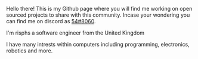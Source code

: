 Hello there! This is my Github page where you will find me working on open sourced projects to share with this community. Incase your wondering you can find me on discord as [54#8060](https://discord.com/).
<p align=centre>
  I'm risphs a software engineer from the United Kingdom
</p>
<p align=centre>
  I have many intrests within computers including programming, electronics, robotics and more.
</p>
